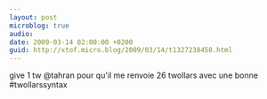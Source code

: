 ```yaml
---
layout: post
microblog: true
audio: 
date: 2009-03-14 02:00:00 +0200
guid: http://xtof.micro.blog/2009/03/14/t1327238458.html
---
```

give 1 tw @tahran pour qu'il me renvoie 26 twollars avec une bonne #twollarssyntax
